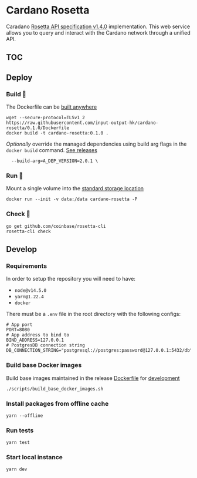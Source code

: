 # Cardano Rosetta

Caradano [Rosetta API specification v1.4.0](https://github.com/coinbase/rosetta-specifications) implementation.
This web service allows you to query and interact with the Cardano network through a unified API.

## TOC

## Deploy

### Build :construction:
The Dockerfile can be [built anywhere](https://www.rosetta-api.org/docs/node_deployment.html#build-anywhere)

```console
wget --secure-protocol=TLSv1_2 https://raw.githubusercontent.com/input-output-hk/cardano-rosetta/0.1.0/Dockerfile
docker build -t cardano-rosetta:0.1.0 .
``` 
_Optionally_ override the managed dependencies using build arg flags in the `docker build` command. [See releases](docs/MAINTAINER.md#Internal-Software) 
```console
  --build-arg=A_DEP_VERSION=2.0.1 \
```

### Run :construction:
Mount a single volume into the [standard storage location](https://www.rosetta-api.org/docs/standard_storage_location.html)
```console
docker run --init -v data:/data cardano-rosetta -P
```
### Check  :construction:
```console
go get github.com/coinbase/rosetta-cli
rosetta-cli check
```

## Develop

### Requirements

In order to setup the repository you will need to have:

- `node@v14.5.0`
- `yarn@1.22.4`
- `docker`

There must be a `.env` file in the root directory with the following configs:
```
# App port
PORT=8080
# App address to bind to
BIND_ADDRESS=127.0.0.1
# PostgresDB connection string
DB_CONNECTION_STRING="postgresql://postgres:password@127.0.0.1:5432/db"
```

### Build base Docker images
Build base images maintained in the release [Dockerfile](./Dockerfile) for [development](./dev.Dockerfile)
```
./scripts/build_base_docker_images.sh
```
### Install packages from offline cache
```
yarn --offline
```

### Run tests

```
yarn test
```

### Start local instance

```
yarn dev
```
